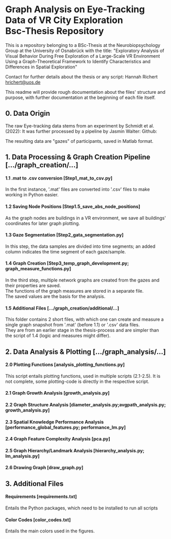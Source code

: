 # Graph Analysis on Eye-Tracking Data of VR City Exploration <br> Bsc-Thesis Repository

This is a repository belonging to a BSc-Thesis at the Neurobiopsychology Group at the University of Osnabrück with the title:
"Exploratory Analysis of Visual Behavior During Free Exploration of a Large-Scale VR Environment Using a Graph-Theoretical Framework to Identify Characteristics and Differences in Spatial Exploration"

Contact for further details about the thesis or any script: Hannah Richert hrichert@uos.de

This readme will provide rough documentation about the files' structure and purpose, with further documentation at the beginning of each file itself.


## 0. Data Origin

The raw Eye-tracking data stems from an experiment by Schmidt et al. (2022):
It was further processed by a pipeline by Jasmin Walter: Github:

The resulting data are "gazes" of participants, saved in Matlab format.


## 1. Data Processing & Graph Creation Pipeline [.../graph_creation/...]

#### 1.1 .mat to .csv conversion [Step1_mat_to_csv.py]
In the first instance, '.mat' files are converted into '.csv' files to make working in Python easier.

#### 1.2 Saving Node Positions [Step1.5_save_abs_node_positions]
As the graph nodes are buildings in a VR environment, we save all buildings' coordinates for later graph plotting.

#### 1.3 Gaze Segmentation [Step2_gata_segmentation.py]
In this step, the data samples are divided into time segments; an added column indicates the time segment of each gaze/sample.

#### 1.4 Graph Creation [Step3_temp_graph_development.py; graph_measure_functions.py]
In the third step, multiple network graphs are created from the gazes and their properties are saved.
<br> The functions of the graph measures are stored in a separate file.
<br> The saved values are the basis for the analysis.

#### 1.5 Additional Files [.../graph_creation/additional/...]
This folder contains 2 short files, with which one can create and measure a single graph snapshot from '.mat' (before 1.1) or '.csv' data files.
<br> They are from an earlier stage in the thesis-process and are simpler than the script of 1.4 (logic and measures might differ).


## 2. Data Analysis & Plotting [.../graph_analysis/...]

#### 2.0 Plotting Functions [analysis_plotting_functions.py]
This script entails plotting functions, used in multiple scripts (2.1-2.5). It is not complete, some plotting-code is directly in the respective script.

#### 2.1 Graph Growth Analysis [growth_analysis.py]

#### 2.2 Graph Structure Analysis [diameter_analysis.py;avgpath_analysis.py; growth_analysis.py]

#### 2.3 Spatial Knowledge Performance Analysis [performance_global_features.py; performance_lm.py]

#### 2.4 Graph Feature Complexity Analysis [pca.py]

#### 2.5 Graph Hierarchy/Landmark Analysis [hierarchy_analysis.py; lm_analysis.py]

#### 2.6 Drawing Graph [draw_graph.py]


## 3. Additional Files

#### Requirements [requirements.txt]
Entails the Python packages, which need to be installed to run all scripts

#### Color Codes [color_codes.txt]
Entails the main colors used in the figures.



